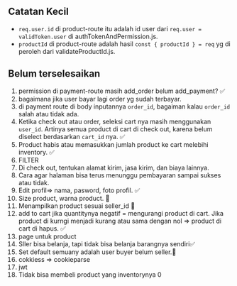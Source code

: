 ## Catatan Kecil

- `req.user.id` di product-route itu adalah id user dari `req.user = validToken.user` di authTokenAndPermission.js.
- `productId` di product-route adalah hasil `const { productId } = req` yg di peroleh dari validateProductId.js.

## Belum terselesaikan

1. permission di payment-route masih add_order belum add_payment? ✅
2. bagaimana jika user bayar lagi order yg sudah terbayar.
3. di payment route di body inputannya `order_id`, bagaiman kalau `order_id` salah atau tidak ada.
4. Ketika check out atau order, seleksi cart nya masih menggunakan `user_id`. Artinya semua product di cart di check out, karena belum diselect berdasarkan `cart_id` nya. ✅
5. Product habis atau memasukkan jumlah product ke cart melebihi inventory. ✅
6. FILTER
7. Di check out, tentukan alamat kirim, jasa kirim, dan biaya lainnya.
8. Cara agar halaman bisa terus menunggu pembayaran sampai sukses atau tidak.
9. Edit profil⇒ nama, pasword, foto profil. ✅
10. Size product, warna product. 👋
11. Menampilkan product sesuai seller_id 👋
12. add to cart jika quantitynya negatif = mengurangi product di cart. Jika product di kurngi menjadi kurang atau sama dengan nol => product di cart di hapus. ✅
13. page untuk product
14. Sller bisa belanja, tapi tidak bisa belanja barangnya sendiri✅
15. Set default semuany adalah user buyer belum seller.👋
16. cokkiess => cookieparse
17. jwt
18. Tidak bisa membeli product yang inventorynya 0

